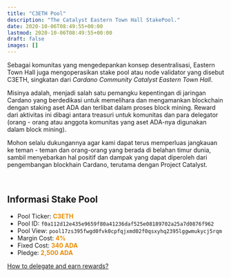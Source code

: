 ```yaml
---
title: "C3ETH Pool"
description: "The Catalyst Eastern Town Hall StakePool."
date: 2020-10-06T08:49:55+00:00
lastmod: 2020-10-06T08:49:55+00:00
draft: false
images: []
---
```


<style>
   div{
    text-align: left;
   }
   b{
    color: #e88d00;
   }

    </style>

<div>

Sebagai komunitas yang mengedepankan konsep desentralisasi, Eastern Town Hall juga mengoperasikan stake pool atau node validator yang disebut C3ETH, singkatan dari _Cardano Community Catalyst Eastern Town Hall_.

Misinya adalah, menjadi salah satu pemangku kepentingan di jaringan Cardano yang berdedikasi untuk memelihara dan mengamankan blockchain dengan staking aset ADA dan terlibat dalam proses block mining. Reward dari aktivitas ini dibagi antara treasuri untuk komunitas dan para delegator (orang - orang atau anggota komunitas yang aset ADA-nya digunakan dalam block mining).

Mohon selalu dukungannya agar kami dapat terus memperluas jangkauan ke teman - teman dan orang-orang yang berada di belahan timur dunia, sambil menyebarkan hal positif dan dampak yang dapat diperoleh dari pengembangan blockhain Cardano, terutama dengan Project Catalyst.

<div><br/>

## Informasi Stake Pool

- Pool Ticker: <b>C3ETH</b>
- Pool ID: `f0a112d12e435e9659f80a41236daf525e08189702a25a7d0876f962`
- Pool View: `pool17zs395fwgd0fvk0cpfqjxmd02f0qsxyhq2395lggwmukycj5rqm`
- Margin Cost: <b>4%</b>
- Fixed Cost: <b>340 ADA</b>
- Pledge: <b>2,500 ADA</b>

[How to delegate and earn rewards?](https://docs.cardano.org/new-to-cardano/how-to-delegate)
